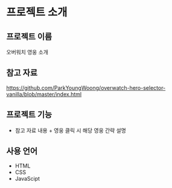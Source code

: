 # 프로젝트 소개

## 프로젝트 이름
오버워치 영웅 소개

## 참고 자료
https://github.com/ParkYoungWoong/overwatch-hero-selector-vanilla/blob/master/index.html

## 프로젝트 기능
- 참고 자료 내용 + 영웅 클릭 시 해당 영웅 간략 설명

## 사용 언어
- HTML
- CSS
- JavaScipt